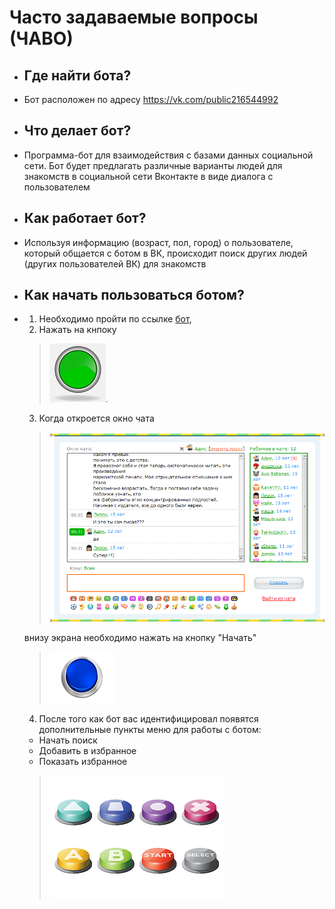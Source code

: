# Часто задаваемые вопросы (ЧАВО)
* ## Где найти бота?
* Бот расположен по адресу https://vk.com/public216544992
  
* ## Что делает бот?
* Программа-бот для взаимодействия с базами данных социальной сети. Бот будет предлагать различные варианты людей для знакомств в социальной сети Вконтакте в виде диалога с пользователем

* ## Как работает бот?
* Используя информацию (возраст, пол, город) о пользователе, который общается с ботом в ВК, происходит поиск других людей (других пользователей ВК) для знакомств

* ## Как начать пользоваться ботом?
* 1. Необходимо пройти по ссылке [бот](https://vk.com/public216544992),    
  2. Нажать на кнпоку 
   >![alt-текст](button_mes.png).
  3. Когда откроется окно чата 
   >![alt-текст](chat.png) 
   
   внизу экрана необходимо нажать на кнопку "Начать" 
   >![alt-текст](button_start.png)

  4. После того как бот вас идентифицировал появятся дополнительные пункты меню для работы с ботом:
    * Начать поиск
    * Добавить в избранное
    * Показать избранное
    
    >![alt-текст](buttons.png)
